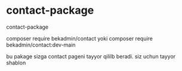 # contact-package
contact-package

 
composer require bekadmin/contact
yoki
composer require bekadmin/contact:dev-main

bu pakage sizga contact pageni tayyor qililb beradi. siz uchun tayyor shablon

